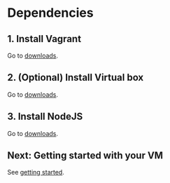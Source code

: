 # Dependencies

## 1. Install Vagrant

Go to [downloads](https://www.vagrantup.com/downloads.html).

## 2. (Optional) Install Virtual box

Go to [downloads](https://www.virtualbox.org/).

## 3. Install NodeJS

Go to [downloads](https://nodejs.org/en/download/).

## Next: Getting started with your VM

See [getting started](./Getting-Started).
